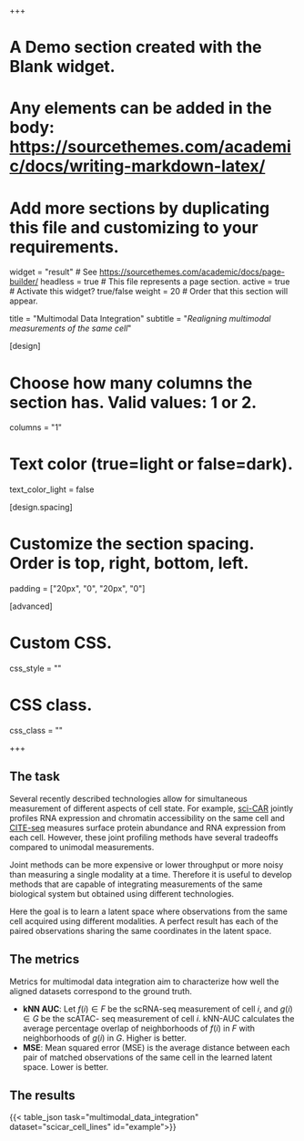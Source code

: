 +++
# A Demo section created with the Blank widget.
# Any elements can be added in the body: https://sourcethemes.com/academic/docs/writing-markdown-latex/
# Add more sections by duplicating this file and customizing to your requirements.

widget = "result"  # See https://sourcethemes.com/academic/docs/page-builder/
headless = true  # This file represents a page section.
active = true  # Activate this widget? true/false
weight = 20  # Order that this section will appear.

title = "Multimodal Data Integration"
subtitle = "*Realigning multimodal measurements of the same cell*"

[design]
  # Choose how many columns the section has. Valid values: 1 or 2.
  columns = "1"


  # Text color (true=light or false=dark).
  text_color_light = false

[design.spacing]
  # Customize the section spacing. Order is top, right, bottom, left.
  padding = ["20px", "0", "20px", "0"]

[advanced]
 # Custom CSS.
 css_style = ""

 # CSS class.
 css_class = ""

+++

## The task

Several recently described technologies allow for simultaneous measurement of different aspects of cell state. For example, [sci-CAR](https://doi.org/10.1126/science.aau0730) jointly profiles RNA expression and chromatin accessibility on the same cell and [CITE-seq](https://doi.org/10.1038/nmeth.4380) measures surface protein abundance and RNA expression from each cell. However, these joint profiling methods have several tradeoffs compared to unimodal measurements.

Joint methods can be more expensive or lower throughput or more noisy than measuring a single modality at a time. Therefore it is useful to develop methods that are capable of integrating measurements of the same biological system but obtained using different technologies.

Here the goal is to learn a latent space where observations from the same cell acquired using different modalities. A perfect result has each of the paired observations sharing the same coordinates in the latent space.

## The metrics
Metrics for multimodal data integration aim to characterize how well the aligned datasets correspond to the ground truth.

* **kNN AUC**: Let $f(i) ∈ F$ be the scRNA-seq measurement of cell $i$, and $g(i) ∈ G$ be the scATAC- seq measurement of cell $i$. kNN-AUC calculates the average percentage overlap of neighborhoods of $f(i)$ in $F$ with neighborhoods of $g(i)$ in $G$. Higher is better.
* **MSE**: Mean squared error (MSE) is the average distance between each pair of matched observations of the same cell in the learned latent space. Lower is better.


## The results

{{< table_json task="multimodal_data_integration" dataset="scicar_cell_lines" id="example">}}

<br>
